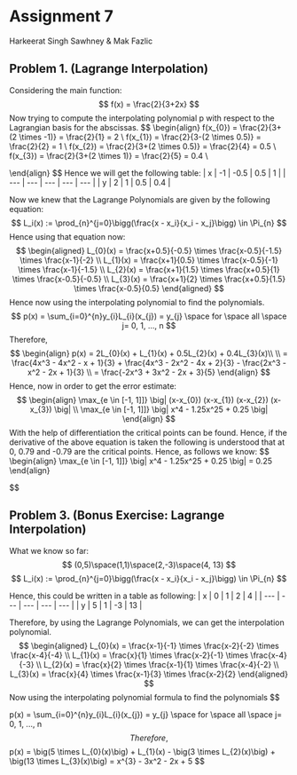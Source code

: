 # Assignment 7
Harkeerat Singh Sawhney & Mak Fazlic

## Problem 1. (Lagrange Interpolation)
Considering the main function:
$$
f(x) = \frac{2}{3+2x}
$$
Now trying to compute the interpolating polynomial p with respect to the Lagrangian basis for the abscissas.
$$
\begin{align}
f(x_{0}) = \frac{2}{3+(2 \times -1)} = \frac{2}{1} = 2 \\
f(x_{1}) = \frac{2}{3-(2 \times 0.5)} = \frac{2}{2} = 1 \\
f(x_{2}) = \frac{2}{3+(2 \times 0.5)} = \frac{2}{4} = 0.5 \\
f(x_{3}) = \frac{2}{3+(2 \times 1)} = \frac{2}{5} = 0.4 \\

\end{align}
$$
Hence we will get the following table:
| x   | -1   | -0.5   | 0.5   | 1   |
| --- | --- | --- | --- | --- |
| y   | 2   | 1   | 0.5  | 0.4  |

Now we knew that the Lagrange Polynomials are given by the following equation:
$$
L_i(x) := \prod_{n}^{j=0}\bigg(\frac{x - x_i}{x_i - x_j}\bigg) \in \Pi_{n}
$$
Hence using that equation now:
$$
\begin{aligned}
L_{0}(x) = \frac{x+0.5}{-0.5} \times \frac{x-0.5}{-1.5} \times \frac{x-1}{-2}
\\
L_{1}(x) = \frac{x+1}{0.5} \times \frac{x-0.5}{-1} \times \frac{x-1}{-1.5}
\\
L_{2}(x) = \frac{x+1}{1.5} \times \frac{x+0.5}{1} \times \frac{x-0.5}{-0.5}
\\
L_{3}(x) = \frac{x+1}{2} \times \frac{x+0.5}{1.5} \times \frac{x-0.5}{0.5}
\end{aligned}
$$
Hence now using the interpolating polynomial to find the polynomials.
$$
p(x) = \sum_{i=0}^{n}y_{i}L_{i}(x_{j}) = y_{j} \space for \space all \space j= 0, 1, ..., n
$$
Therefore,
$$
\begin{align}
p(x) = 2L_{0}(x) + L_{1}(x) + 0.5L_{2}(x) + 0.4L_{3}(x)\\
\\
= \frac{4x^3 - 4x^2 - x + 1}{3} + \frac{4x^3 - 2x^2 - 4x + 2}{3} - \frac{2x^3 - x^2 - 2x + 1}{3} \\
= \frac{-2x^3 + 3x^2 - 2x + 3}{5}
\end{align}
$$
Hence, now in order to get the error estimate:
$$
\begin{align}
\max_{e \in [-1, 1]]} \big| (x-x_{0}) (x-x_{1}) (x-x_{2}) (x-x_{3}) \big|  \\
\max_{e \in [-1, 1]]} \big| x^4  - 1.25x^25 + 0.25 \big|
\end{align}
$$
With the help of differentiation the critical points can be found. Hence, if the derivative of the above equation is taken the following is understood that at 0, 0.79 and -0.79 are the critical points. Hence, as follows we know:
$$
\begin{align}
\max_{e \in [-1, 1]]} \big| x^4  - 1.25x^25 + 0.25 \big| = 0.25
\end{align}

$$


## Problem 3. (Bonus Exercise: Lagrange Interpolation)
What we know so far:
$$
(0,5)\space(1,1)\space(2,-3)\space(4, 13)
$$
$$
L_i(x) := \prod_{n}^{j=0}\bigg(\frac{x - x_i}{x_i - x_j}\bigg) \in \Pi_{n}
$$

Hence, this could be written in a table as following:
| x   | 0   | 1   | 2   | 4   |
| --- | --- | --- | --- | --- |
| y   | 5   | 1   | -3  | 13  |

Therefore, by using the Lagrange Polynomials, we can get the interpolation polynomial.
$$
\begin{aligned}
L_{0}(x) = \frac{x-1}{-1} \times \frac{x-2}{-2} \times \frac{x-4}{-4}
\\
L_{1}(x) = \frac{x}{1} \times \frac{x-2}{-1} \times \frac{x-4}{-3}
\\
L_{2}(x) = \frac{x}{2} \times \frac{x-1}{1} \times \frac{x-4}{-2}
\\
L_{3}(x) = \frac{x}{4} \times \frac{x-1}{3} \times \frac{x-2}{2}
\end{aligned}
$$
Now using the interpolating polynomial formula to find the polynomials
$$

p(x) = \sum_{i=0}^{n}y_{i}L_{i}(x_{j}) = y_{j} \space for \space all \space j= 0, 1, ..., n
$$
Therefore,
$$
p(x) = \big(5 \times L_{0}(x)\big) + L_{1}(x) - \big(3 \times L_{2}(x)\big) + \big(13 \times L_{3}(x)\big) = x^{3} - 3x^2 - 2x + 5
$$
